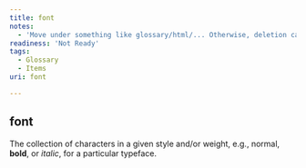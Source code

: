 ```yaml
---
title: font
notes:
  - 'Move under something like glossary/html/... Otherwise, deletion candidate, and move this definition in context of something else, such as a layout section under concepts or tuts.'
readiness: 'Not Ready'
tags:
  - Glossary
  - Items
uri: font

---
```

## font

The collection of characters in a given style and/or weight, e.g., normal, **bold**, or *italic*, for a particular typeface.

